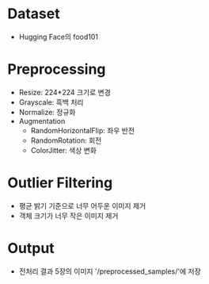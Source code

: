 # Dataset
- Hugging Face의 food101

# Preprocessing
- Resize: 224*224 크기로 변경
- Grayscale: 흑백 처리
- Normalize: 정규화
- Augmentation
  - RandomHorizontalFlip: 좌우 반전
  - RandomRotation: 회전
  - ColorJitter: 색상 변화 

# Outlier Filtering
- 평균 밝기 기준으로 너무 어두운 이미지 제거
- 객체 크기가 너무 작은 이미지 제거

# Output
- 전처리 결과 5장의 이미지  '/preprocessed_samples/'에 저장

